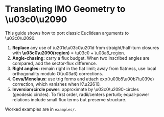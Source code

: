 # Translating IMO Geometry to \u03c0\u2090

This guide shows how to port classic Euclidean arguments to \u03c0\u2090.

1) **Replace** any use of \u201c\u03c0\u201d from straight/half-turn closures with **\u03c0\u2090(region)** = \u03c0 + \u03a6_region.
2) **Angle-chasing:** carry a flux budget. When two inscribed angles are compared, add the sector-flux difference.
3) **Right angles:** remain right in the flat limit; away from flatness, use local orthogonality modulo O(\u03a6) corrections.
4) **Ceva/Menelaus:** use trig forms and attach exp(\u03b5\u00b7\u039e) correction, which vanishes when K\u22610.
5) **Inversion/circle power:** approximate by \u03c0\u2090-circles (geodesic circles). To first order, radii/centers perturb; equal-power relations include small flux terms but preserve structure.

Worked examples are in `examples/`.
